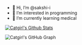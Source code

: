 - 👋 Hi, I’m @sakshi-i
- 👀 I’m interested in programming
- 🌱 I’m currently learning medical


[![Catgirl's Github Stats](https://github-readme-stats.vercel.app/api?username=deepaiims&show_icons=true&theme=synthwave&count_private=true)](https://github.com/sakshi-i)

![Catgirl's GitHub Graph](https://activity-graph.herokuapp.com/graph?username=sakshi-i&custom_title=My%20Graph&bg_color=241731&line=f20f80&color=f52f91&point=fdf5ea&hide_border=true&area=false&area_color=fdf5ea)


